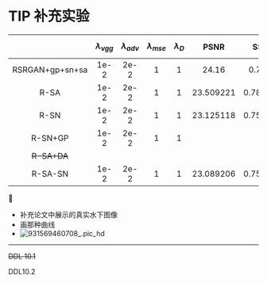 # TIP 补充实验

| | $$\lambda_{vgg}$$ | $$\lambda_{adv}$$ | $$\lambda_{mse}$$ | $$\lambda_D $$ | PSNR | SSIM |
| :-----: | :--: | :--: | :--: | :-----: | :-----: | :-----: |
| RSRGAN+gp+sn+sa | 1e-2 | 2e-2 | 1 | 1 | 24.16 |0.7886|
| R-SA    | 1e-2 | 2e-2 | 1 | 1 | 23.509221 |0.782333|
| R-SN    | 1e-2 | 2e-2 | 1 | 1 | 23.125118 |0.755338|
| R-SN+GP | 1e-2 | 2e-2 | 1 | 1 |  ||
| ~~R-SA+DA~~ |      |      |  |  |  ||
| R-SA-SN | 1e-2 | 2e-2 | 1 | 1 | 23.089206 |0.750486|



- 补充论文中展示的真实水下图像
- 画那种曲线
- ![931569460708_.pic_hd](https://cy-1256894686.cos.ap-beijing.myqcloud.com/cy/2019-09-28-141558.png)

---

~~DDL 10.1~~

DDL10.2